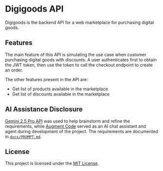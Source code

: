 # Digigoods API

Digigoods is the backend API for a web marketplace for purchasing digital goods.

## Features

The main feature of this API is simulating the use case when customer purchasing digital goods with discounts.
A user authenticates first to obtain the JWT token, then use the token to call the checkout endpoint to create an order.

The other features present in the API are:

- Get list of products available in the marketplace
- Get list of discounts available in the marketplace



## AI Assistance Disclosure

[Gemini 2.5 Pro API](https://cloud.google.com/vertex-ai/generative-ai/docs/models/gemini/2-5-pro) was used to help brainstorm and refine the requirements, while [Augment Code](https://www.augmentcode.com/) served as an AI chat assistant and agent during development of the project. The requirements are documented in [`docs/PROMPT.md`](./docs/PROMPT.md).

## License

This project is licensed under the [MIT License](./LICENSE.md).
